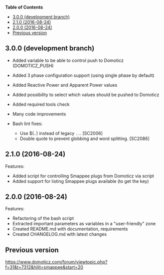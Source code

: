 **Table of Contents**

- [3.0.0 (development branch)](#300-development-branch)
- [2.1.0 (2016-08-24)](#210-2016-08-24)
- [2.0.0 (2016-08-24)](#200-2016-08-24)
- [Previous version](#previous-version)

## 3.0.0 (development branch)

  - Added variable to be able to control push to Domoticz (DOMOTICZ_PUSH)
  - Added 3 phase configuration support (using single phase by default)
  - Added Reactive Power and Apparent Power values
  - Added possibility to select which values should be pushed to Domoticz
  - Added required tools check
  - Many code improvements
  
  - Bash lint fixes:
    -  Use $(..) instead of legacy `..`. [SC2006]
    -  Double quote to prevent globbing and word splitting. [SC2086]

## 2.1.0 (2016-08-24)

Features:

  - Added script for controlling Smappee plugs from Domoticz via script
  - Added support for listing Smappee plugs available (to get the key)


## 2.0.0 (2016-08-24)

Features:

  - Refactoring of the bash script
  - Extracted important parameters as variables in a "user-friendly" zone
  - Created README.md with documentation, requirements
  - Created CHANGELOG.md with latest changes

## Previous version
https://www.domoticz.com/forum/viewtopic.php?f=31&t=7312&hilit=smappee&start=20
